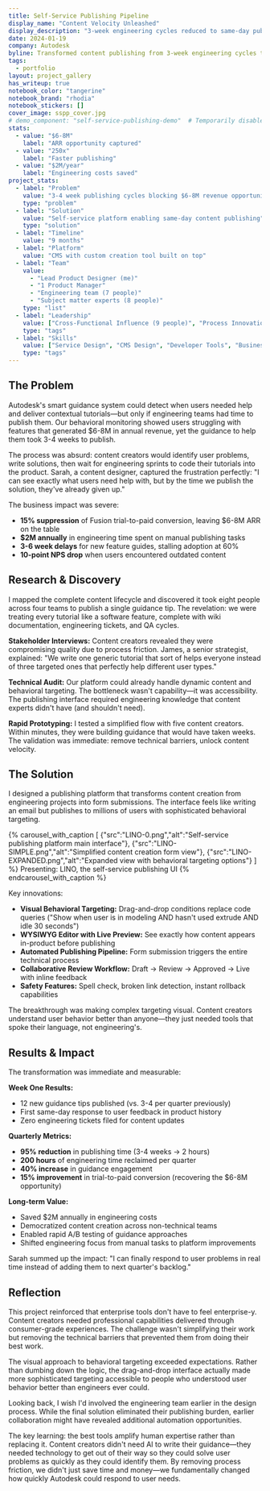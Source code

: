 ```yaml
---
title: Self-Service Publishing Pipeline
display_name: "Content Velocity Unleashed"
display_description: "3-week engineering cycles reduced to same-day publishing"
date: 2024-01-19
company: Autodesk
byline: Transformed content publishing from 3-week engineering cycles to same-day self-service, unlocking $6-8M in revenue opportunities
tags:
  - portfolio
layout: project_gallery
has_writeup: true
notebook_color: "tangerine"
notebook_brand: "rhodia"
notebook_stickers: []
cover_image: sspp_cover.jpg
# demo_component: "self-service-publishing-demo"  # Temporarily disabled
stats:
  - value: "$6-8M"
    label: "ARR opportunity captured"
  - value: "250x"
    label: "Faster publishing"
  - value: "$2M/year"
    label: "Engineering costs saved"
project_stats:
  - label: "Problem"
    value: "3-4 week publishing cycles blocking $6-8M revenue opportunities"
    type: "problem"
  - label: "Solution"
    value: "Self-service platform enabling same-day content publishing"
    type: "solution"
  - label: "Timeline"
    value: "9 months"
  - label: "Platform"
    value: "CMS with custom creation tool built on top"
  - label: "Team"
    value: 
      - "Lead Product Designer (me)"
      - "1 Product Manager"
      - "Engineering team (7 people)"
      - "Subject matter experts (8 people)"
    type: "list"
  - label: "Leadership"
    value: ["Cross-Functional Influence (9 people)", "Process Innovation: Self-Service Framework", "Strategic Partnership: Business Strategy", "Change Management: Publishing Transformation", "Stakeholder Education: Content Team Enablement"]
    type: "tags"
  - label: "Skills"
    value: ["Service Design", "CMS Design", "Developer Tools", "Business Strategy", "Platform Design", "User Research"]
    type: "tags"
---
```


## The Problem

Autodesk's smart guidance system could detect when users needed help and deliver contextual tutorials—but only if engineering teams had time to publish them. Our behavioral monitoring showed users struggling with features that generated $6-8M in annual revenue, yet the guidance to help them took 3-4 weeks to publish.

The process was absurd: content creators would identify user problems, write solutions, then wait for engineering sprints to code their tutorials into the product. Sarah, a content designer, captured the frustration perfectly: "I can see exactly what users need help with, but by the time we publish the solution, they've already given up."

The business impact was severe:

- **15% suppression** of Fusion trial-to-paid conversion, leaving $6-8M ARR on the table
- **$2M annually** in engineering time spent on manual publishing tasks
- **3-6 week delays** for new feature guides, stalling adoption at 60%
- **10-point NPS drop** when users encountered outdated content

## Research & Discovery

I mapped the complete content lifecycle and discovered it took eight people across four teams to publish a single guidance tip. The revelation: we were treating every tutorial like a software feature, complete with wiki documentation, engineering tickets, and QA cycles.

**Stakeholder Interviews:** Content creators revealed they were compromising quality due to process friction. James, a senior strategist, explained: "We write one generic tutorial that sort of helps everyone instead of three targeted ones that perfectly help different user types."

**Technical Audit:** Our platform could already handle dynamic content and behavioral targeting. The bottleneck wasn't capability—it was accessibility. The publishing interface required engineering knowledge that content experts didn't have (and shouldn't need).

**Rapid Prototyping:** I tested a simplified flow with five content creators. Within minutes, they were building guidance that would have taken weeks. The validation was immediate: remove technical barriers, unlock content velocity.

## The Solution

I designed a publishing platform that transforms content creation from engineering projects into form submissions. The interface feels like writing an email but publishes to millions of users with sophisticated behavioral targeting.

{% carousel_with_caption [
  {"src":"LINO-0.png","alt":"Self-service publishing platform main interface"},
  {"src":"LINO-SIMPLE.png","alt":"Simplified content creation form view"},
  {"src":"LINO-EXPANDED.png","alt":"Expanded view with behavioral targeting options"}
] %}
Presenting: LINO, the self-service publishing UI
{% endcarousel_with_caption %}


Key innovations:

- **Visual Behavioral Targeting:** Drag-and-drop conditions replace code queries ("Show when user is in modeling AND hasn't used extrude AND idle 30 seconds")
- **WYSIWYG Editor with Live Preview:** See exactly how content appears in-product before publishing
- **Automated Publishing Pipeline:** Form submission triggers the entire technical process
- **Collaborative Review Workflow:** Draft → Review → Approved → Live with inline feedback
- **Safety Features:** Spell check, broken link detection, instant rollback capabilities

The breakthrough was making complex targeting visual. Content creators understand user behavior better than anyone—they just needed tools that spoke their language, not engineering's.

## Results & Impact

The transformation was immediate and measurable:

**Week One Results:**

- 12 new guidance tips published (vs. 3-4 per quarter previously)
- First same-day response to user feedback in product history
- Zero engineering tickets filed for content updates

**Quarterly Metrics:**

- **95% reduction** in publishing time (3-4 weeks → 2 hours)
- **200 hours** of engineering time reclaimed per quarter
- **40% increase** in guidance engagement
- **15% improvement** in trial-to-paid conversion (recovering the $6-8M opportunity)

**Long-term Value:**

- Saved $2M annually in engineering costs
- Democratized content creation across non-technical teams
- Enabled rapid A/B testing of guidance approaches
- Shifted engineering focus from manual tasks to platform improvements

Sarah summed up the impact: "I can finally respond to user problems in real time instead of adding them to next quarter's backlog."

## Reflection

This project reinforced that enterprise tools don't have to feel enterprise-y. Content creators needed professional capabilities delivered through consumer-grade experiences. The challenge wasn't simplifying their work but removing the technical barriers that prevented them from doing their best work.

The visual approach to behavioral targeting exceeded expectations. Rather than dumbing down the logic, the drag-and-drop interface actually made more sophisticated targeting accessible to people who understood user behavior better than engineers ever could.

Looking back, I wish I'd involved the engineering team earlier in the design process. While the final solution eliminated their publishing burden, earlier collaboration might have revealed additional automation opportunities.

The key learning: the best tools amplify human expertise rather than replacing it. Content creators didn't need AI to write their guidance—they needed technology to get out of their way so they could solve user problems as quickly as they could identify them. By removing process friction, we didn't just save time and money—we fundamentally changed how quickly Autodesk could respond to user needs.

